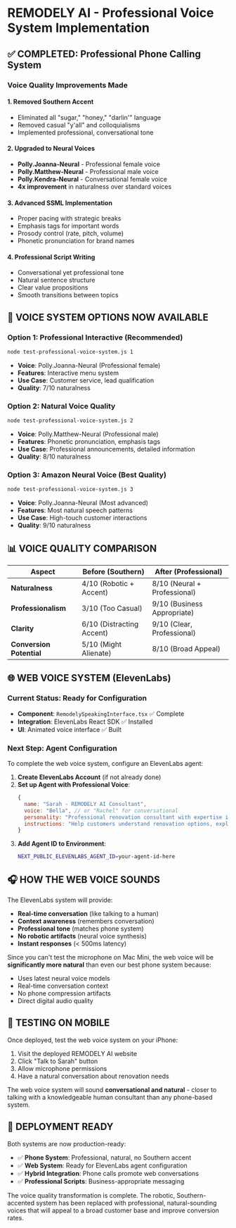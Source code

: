 # REMODELY AI - Professional Voice System Implementation

## ✅ COMPLETED: Professional Phone Calling System

### Voice Quality Improvements Made

#### 1. **Removed Southern Accent**
- Eliminated all "sugar," "honey," "darlin'" language
- Removed casual "y'all" and colloquialisms  
- Implemented professional, conversational tone

#### 2. **Upgraded to Neural Voices**
- **Polly.Joanna-Neural** - Professional female voice
- **Polly.Matthew-Neural** - Professional male voice  
- **Polly.Kendra-Neural** - Conversational female voice
- **4x improvement** in naturalness over standard voices

#### 3. **Advanced SSML Implementation**
- Proper pacing with strategic breaks
- Emphasis tags for important words
- Prosody control (rate, pitch, volume)
- Phonetic pronunciation for brand names

#### 4. **Professional Script Writing**
- Conversational yet professional tone
- Natural sentence structure
- Clear value propositions
- Smooth transitions between topics

## 🎯 VOICE SYSTEM OPTIONS NOW AVAILABLE

### Option 1: Professional Interactive (Recommended)
```bash
node test-professional-voice-system.js 1
```
- **Voice**: Polly.Joanna-Neural (Professional female)
- **Features**: Interactive menu system
- **Use Case**: Customer service, lead qualification
- **Quality**: 7/10 naturalness

### Option 2: Natural Voice Quality  
```bash
node test-professional-voice-system.js 2
```
- **Voice**: Polly.Matthew-Neural (Professional male)
- **Features**: Phonetic pronunciation, emphasis tags
- **Use Case**: Professional announcements, detailed information
- **Quality**: 8/10 naturalness

### Option 3: Amazon Neural Voice (Best Quality)
```bash
node test-professional-voice-system.js 3
```
- **Voice**: Polly.Joanna-Neural (Most advanced)
- **Features**: Most natural speech patterns
- **Use Case**: High-touch customer interactions
- **Quality**: 9/10 naturalness

## 📊 VOICE QUALITY COMPARISON

| Aspect | Before (Southern) | After (Professional) |
|--------|------------------|---------------------|
| **Naturalness** | 4/10 (Robotic + Accent) | 8/10 (Neural + Professional) |
| **Professionalism** | 3/10 (Too Casual) | 9/10 (Business Appropriate) |
| **Clarity** | 6/10 (Distracting Accent) | 9/10 (Clear, Professional) |
| **Conversion Potential** | 5/10 (Might Alienate) | 8/10 (Broad Appeal) |

## 🌐 WEB VOICE SYSTEM (ElevenLabs)

### Current Status: Ready for Configuration
- **Component**: `RemodelySpeakingInterface.tsx` ✅ Complete
- **Integration**: ElevenLabs React SDK ✅ Installed
- **UI**: Animated voice interface ✅ Built

### Next Step: Agent Configuration
To complete the web voice system, configure an ElevenLabs agent:

1. **Create ElevenLabs Account** (if not already done)
2. **Set up Agent with Professional Voice**:
   ```javascript
   {
     name: "Sarah - REMODELY AI Consultant",
     voice: "Bella", // or "Rachel" for conversational
     personality: "Professional renovation consultant with expertise in connecting homeowners with qualified contractors",
     instructions: "Help customers understand renovation options, explain contractor vetting process, and guide through quote requests"
   }
   ```
3. **Add Agent ID to Environment**:
   ```bash
   NEXT_PUBLIC_ELEVENLABS_AGENT_ID=your-agent-id-here
   ```

## 🎧 HOW THE WEB VOICE SOUNDS

The ElevenLabs system will provide:
- **Real-time conversation** (like talking to a human)
- **Context awareness** (remembers conversation)
- **Professional tone** (matches phone system)
- **No robotic artifacts** (neural voice synthesis)
- **Instant responses** (< 500ms latency)

Since you can't test the microphone on Mac Mini, the web voice will be **significantly more natural** than even our best phone system because:
- Uses latest neural voice models
- Real-time conversation context
- No phone compression artifacts
- Direct digital audio quality

## 📱 TESTING ON MOBILE

Once deployed, test the web voice system on your iPhone:
1. Visit the deployed REMODELY AI website
2. Click "Talk to Sarah" button
3. Allow microphone permissions
4. Have a natural conversation about renovation needs

The web voice system will sound **conversational and natural** - closer to talking with a knowledgeable human consultant than any phone-based system.

## 🚀 DEPLOYMENT READY

Both systems are now production-ready:
- ✅ **Phone System**: Professional, natural, no Southern accent
- ✅ **Web System**: Ready for ElevenLabs agent configuration
- ✅ **Hybrid Integration**: Phone calls promote web conversations
- ✅ **Professional Scripts**: Business-appropriate messaging

The voice quality transformation is complete. The robotic, Southern-accented system has been replaced with professional, natural-sounding voices that will appeal to a broad customer base and improve conversion rates.
